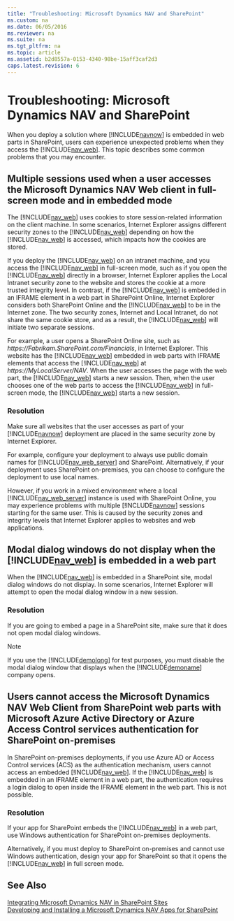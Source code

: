 ```yaml
---
title: "Troubleshooting: Microsoft Dynamics NAV and SharePoint"
ms.custom: na
ms.date: 06/05/2016
ms.reviewer: na
ms.suite: na
ms.tgt_pltfrm: na
ms.topic: article
ms.assetid: b2d8557a-0153-4340-98be-15aff3caf2d3
caps.latest.revision: 6
---
```

# Troubleshooting: Microsoft Dynamics NAV and SharePoint
When you deploy a solution where [!INCLUDE[navnow](../dynamics-nav/includes/navnow_md.md)] is embedded in web parts in SharePoint, users can experience unexpected problems when they access the [!INCLUDE[nav_web](../dynamics-nav/includes/nav_web_md.md)]. This topic describes some common problems that you may encounter.  
  
##  <a name="MultipleSessions"></a> Multiple sessions used when a user accesses the Microsoft Dynamics NAV Web client in full\-screen mode and in embedded mode  
 The [!INCLUDE[nav_web](../dynamics-nav/includes/nav_web_md.md)] uses cookies to store session\-related information on the client machine. In some scenarios, Internet Explorer assigns different security zones to the [!INCLUDE[nav_web](../dynamics-nav/includes/nav_web_md.md)] depending on how the [!INCLUDE[nav_web](../dynamics-nav/includes/nav_web_md.md)] is accessed, which impacts how the cookies are stored.  
  
 If you deploy the [!INCLUDE[nav_web](../dynamics-nav/includes/nav_web_md.md)] on an intranet machine, and you access the [!INCLUDE[nav_web](../dynamics-nav/includes/nav_web_md.md)] in full\-screen mode, such as if you open the [!INCLUDE[nav_web](../dynamics-nav/includes/nav_web_md.md)] directly in a browser, Internet Explorer applies the Local Intranet security zone to the website and stores the cookie at a more trusted integrity level. In contrast, if the [!INCLUDE[nav_web](../dynamics-nav/includes/nav_web_md.md)] is embedded in an IFRAME element in a web part in SharePoint Online, Internet Explorer considers both SharePoint Online and the [!INCLUDE[nav_web](../dynamics-nav/includes/nav_web_md.md)] to be in the Internet zone. The two security zones, Internet and Local Intranet, do not share the same cookie store, and as a result, the [!INCLUDE[nav_web](../dynamics-nav/includes/nav_web_md.md)] will initiate two separate sessions.  
  
 For example, a user opens a SharePoint Online site, such as *https:\/\/Fabrikam.SharePoint.com\/Financials*, in Internet Explorer. This website has the [!INCLUDE[nav_web](../dynamics-nav/includes/nav_web_md.md)] embedded in web parts with IFRAME elements that access the [!INCLUDE[nav_web](../dynamics-nav/includes/nav_web_md.md)] at *https:\/\/MyLocalServer\/NAV*. When the user accesses the page with the web part, the [!INCLUDE[nav_web](../dynamics-nav/includes/nav_web_md.md)] starts a new session. Then, when the user chooses one of the web parts to access the [!INCLUDE[nav_web](../dynamics-nav/includes/nav_web_md.md)] in full\-screen mode, the [!INCLUDE[nav_web](../dynamics-nav/includes/nav_web_md.md)] starts a new session.  
  
### Resolution  
 Make sure all websites that the user accesses as part of your [!INCLUDE[navnow](../dynamics-nav/includes/navnow_md.md)] deployment are placed in the same security zone by Internet Explorer.  
  
 For example, configure your deployment to always use public domain names for [!INCLUDE[nav_web_server](../dynamics-nav/includes/nav_web_server_md.md)] and SharePoint. Alternatively, if your deployment uses SharePoint on\-premises, you can choose to configure the deployment to use local names.  
  
 However, if you work in a mixed environment where a local [!INCLUDE[nav_web_server](../dynamics-nav/includes/nav_web_server_md.md)] instance is used with SharePoint Online, you may experience problems with multiple [!INCLUDE[navnow](../dynamics-nav/includes/navnow_md.md)] sessions starting for the same user. This is caused by the security zones and integrity levels that Internet Explorer applies to websites and web applications.  
  
## Modal dialog windows do not display when the [!INCLUDE[nav_web](../dynamics-nav/includes/nav_web_md.md)] is embedded in a web part  
 When the [!INCLUDE[nav_web](../dynamics-nav/includes/nav_web_md.md)] is embedded in a SharePoint site, modal dialog windows do not display. In some scenarios, Internet Explorer will attempt to open the modal dialog window in a new session.  
  
### Resolution  
 If you are going to embed a page in a SharePoint site, make sure that it does not open modal dialog windows.  
  
> [!NOTE]  
>  If you use the [!INCLUDE[demolong](../dynamics-nav/includes/demolong_md.md)] for test purposes, you must disable the modal dialog window that displays when the [!INCLUDE[demoname](../dynamics-nav/includes/demoname_md.md)] company opens.  
  
##  <a name="CannotAccessWebClient"></a> Users cannot access the Microsoft Dynamics NAV Web Client from SharePoint web parts with Microsoft Azure Active Directory or Azure Access Control services authentication for SharePoint on\-premises  
 In SharePoint on\-premises deployments, if you use Azure AD or Access Control services \(ACS\) as the authentication mechanism, users cannot access an embedded [!INCLUDE[nav_web](../dynamics-nav/includes/nav_web_md.md)]. If the [!INCLUDE[nav_web](../dynamics-nav/includes/nav_web_md.md)] is embedded in an IFRAME element in a web part, the authentication requires a login dialog to open inside the IFRAME element in the web part. This is not possible.  
  
### Resolution  
 If your app for SharePoint embeds the [!INCLUDE[nav_web](../dynamics-nav/includes/nav_web_md.md)] in a web part, use Windows authentication for SharePoint on\-premises deployments.  
  
 Alternatively, if you must deploy to SharePoint on\-premises and cannot use Windows authentication, design your app for SharePoint so that it opens the [!INCLUDE[nav_web](../dynamics-nav/includes/nav_web_md.md)] in full screen mode.  
  
## See Also  
 [Integrating Microsoft Dynamics NAV in SharePoint Sites](../dynamics-nav/Integrating-Microsoft-Dynamics-NAV-in-SharePoint-Sites.md)   
 [Developing and Installing a Microsoft Dynamics NAV Apps for SharePoint](../dynamics-nav/Developing-and-Installing-a-Microsoft-Dynamics-NAV-Apps-for-SharePoint.md)